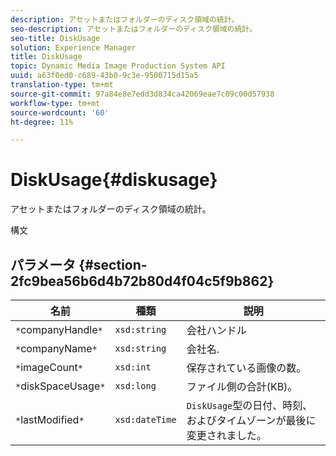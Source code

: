 ```yaml
---
description: アセットまたはフォルダーのディスク領域の統計。
seo-description: アセットまたはフォルダーのディスク領域の統計。
seo-title: DiskUsage
solution: Experience Manager
title: DiskUsage
topic: Dynamic Media Image Production System API
uuid: a63f0ed0-c689-43b0-9c3e-9500715d15a5
translation-type: tm+mt
source-git-commit: 97a84e8e7edd3d834ca42069eae7c09c00d57938
workflow-type: tm+mt
source-wordcount: '60'
ht-degree: 11%

---
```



# DiskUsage{#diskusage}

アセットまたはフォルダーのディスク領域の統計。

構文

## パラメータ {#section-2fc9bea56b6d4b72b80d4f04c5f9b862}

| 名前 | 種類 | 説明 |
|---|---|---|
| `*`companyHandle`*` | `xsd:string` | 会社ハンドル |
| `*`companyName`*` | `xsd:string` | 会社名. |
| `*`imageCount`*` | `xsd:int` | 保存されている画像の数。 |
| `*`diskSpaceUsage`*` | `xsd:long` | ファイル側の合計(KB)。 |
| `*`lastModified`*` | `xsd:dateTime` | `DiskUsage`型の日付、時刻、およびタイムゾーンが最後に変更されました。 |

